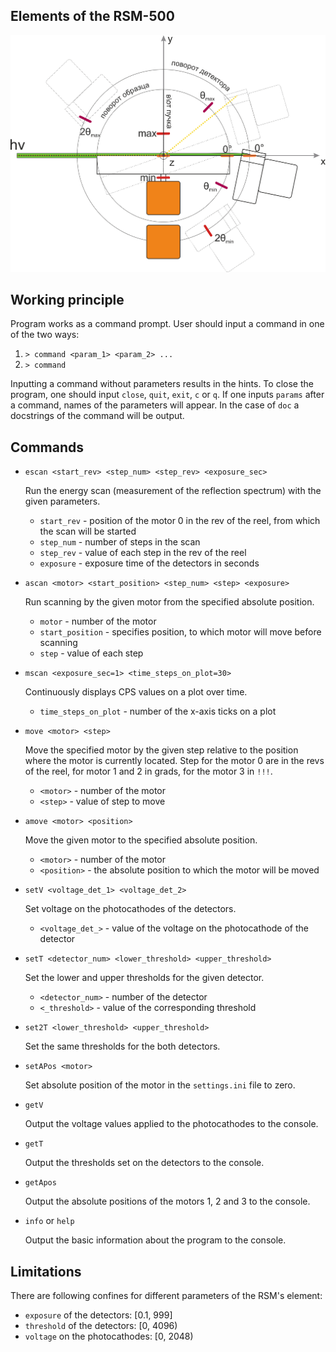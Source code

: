 ## Elements of the RSM-500

![plot](https://github.com/SergeiSah/RSM500_XrayLab_SPbU/blob/master/Files/analyzing_camera_layout_1.0.png)

## Working principle

Program works as a command prompt. User should input a command in one of the two ways:
1. `> command <param_1> <param_2> ...`
2. `> command`

Inputting a command without parameters results in the hints. To close the
program, one should input `close`, `quit`, `exit`, `c` or `q`.
If one inputs `params` after a command, names of the parameters will appear. In the case of `doc` a docstrings of the 
command will be output.


## Commands

- `escan <start_rev> <step_num> <step_rev> <exposure_sec>`

    Run the energy scan (measurement of the reflection spectrum) 
    with the given parameters.
    - `start_rev` - position of the motor 0 in the rev of the reel, 
       from which the scan will be started
    - `step_num` - number of steps in the scan
    - `step_rev` - value of each step in the rev of the reel
    - `exposure` - exposure time of the detectors in seconds


- `ascan <motor> <start_position> <step_num> <step> <exposure>`

  Run scanning by the given motor from the specified absolute position.
  - `motor` - number of the motor
  - `start_position` - specifies position, to which motor will move before scanning
  - `step` - value of each step


- `mscan <exposure_sec=1> <time_steps_on_plot=30>`
    
    Continuously displays CPS values on a plot over time.
    - `time_steps_on_plot` - number of the x-axis ticks on a plot


- `move <motor> <step>`
    
   Move the specified motor by the given step relative to the position where the motor is currently located. 
   Step for the motor 0 are in the revs of the reel, for motor 1 and 2 in grads, for the motor 3 in `!!!`.
  - `<motor>` - number of the motor
  - `<step>` - value of step to move


- `amove <motor> <position>`

  Move the given motor to the specified absolute position.
  - `<motor>` - number of the motor
  - `<position>` - the absolute position to which the motor will be moved


- `setV <voltage_det_1> <voltage_det_2>`

  Set voltage on the photocathodes of the detectors.
  - `<voltage_det_>` - value of the voltage on the photocathode of the detector


- `setT <detector_num> <lower_threshold> <upper_threshold>`

  Set the lower and upper thresholds for the given detector.
  - `<detector_num>` - number of the detector
  - `<_threshold>` - value of the corresponding threshold


- `set2T <lower_threshold> <upper_threshold>`

  Set the same thresholds for the both detectors.


- `setAPos <motor>`

  Set absolute position of the motor in the `settings.ini` file to zero.


- `getV`

  Output the voltage values applied to the photocathodes to the console.


- `getT`

  Output the thresholds set on the detectors to the console.


- `getApos`

  Output the absolute positions of the motors 1, 2 and 3 to the console.


- `info` or `help`

  Output the basic information about the program to the console. 

## Limitations

There are following confines for different parameters of the RSM's element:
- `exposure` of the detectors: \[0.1, 999]
- `threshold` of the detectors: \[0, 4096)
- `voltage` on the photocathodes: \[0, 2048)
